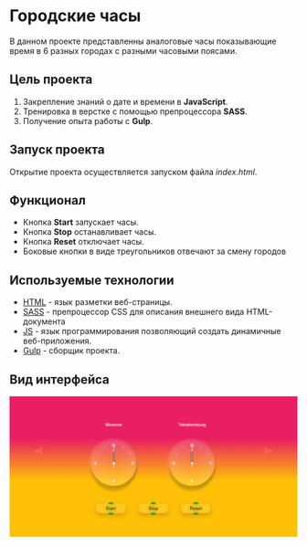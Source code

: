 # Городские часы

В данном проекте представленны аналоговые часы показывающие время в 6 разных городах с разными часовыми поясами.

## Цель проекта
1. Закрепление знаний о дате и времени в **JavaScript**.
2. Тренировка в верстке с помощью препроцессора **SASS**.
3. Получение опыта работы с **Gulp**.

## Запуск проекта
Открытие проекта осуществляется запуском файла *index.html*.


## Функционал
+ Кнопка **Start** запускает часы. 
+ Кнопка **Stop** останавливает часы.
+ Кнопка **Reset** отключает часы.
+ Боковые кнопки в виде треугольников отвечают за смену городов

## Используемые технологии

* [HTML](https://developer.mozilla.org/ru/docs/Learn/Getting_started_with_the_web/HTML_basics) - язык разметки веб-страницы.
* [SASS](https://sass-scss.ru/documentation/sintaksis/) - препроцессор CSS для описания внешнего вида HTML-документа
* [JS](https://developer.mozilla.org/ru/docs/Learn/JavaScript/First_steps/What_is_JavaScript) - язык программирования позволяющий создать динамичные веб-приложения.
* [Gulp](https://webdesign-master.ru/blog/docs/gulp-documentation.html) - сборщик проекта.

## Вид интерфейса
![Clock](img/imgClocksForGit.PNG)


